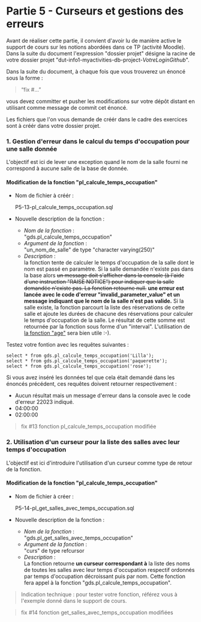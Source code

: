 # Partie 5 - Curseurs et gestions des erreurs

Avant de réaliser cette partie, il convient d'avoir lu de manière active le support de cours sur les notions abordées dans ce TP (activité Moodle).  
Dans la suite du document l'expression "dossier projet" désigne la racine de votre dossier projet "dut-info1-myactivities-db-project-*VotreLoginGithub*".

Dans la suite du document, à chaque fois que vous trouverez un énoncé  sous la forme :

> “fix #...”

vous devez committer et pusher les modifications sur votre dépôt distant en utilisant comme message de commit cet énoncé.

Les fichiers que l'on vous demande de créér dans le cadre des exercices sont à créér dans votre dossier projet.

### 1. Gestion d'erreur dans le calcul du temps d'occupation pour une salle donnée

L'objectif est ici de lever une exception quand le nom de la salle fourni ne correspond à aucune salle de la base de donnée.

#### Modification de la fonction "pl_calcule_temps_occupation"

- Nom de fichier à créér :  

    P5-13-pl_calcule_temps_occupation.sql

- Nouvelle description de la fonction :  

    - *Nom de la fonction* :  
    "gds.pl_calcule_temps_occupation"  
    - *Argument de la fonction* :   
    "un_nom_de_salle" de type "character varying(250)"
    - *Description* :   
    la fonction tente de calculer le temps d'occupation de la salle dont le nom est passé en paramètre. Si la salle demandée n'existe pas dans la base alors 
    ~~un message doit s'afficher dans la console (à l'aide d'une instruction "RAISE NOTICE") pour indiquer que la salle demandée n'existe pas. La fonction retourne null.~~
    **une erreur est lancée avec le code d'erreur "invalid_parameter_value" et un message indiquant que le nom de la salle n'est pas valide.**
    Si la salle existe, la fonction parcourt la liste des réservations de cette salle et ajoute les durées de chacune des réservations pour calculer le temps d'occupation de la salle. Le résultat de cette somme est retournée par la fonction sous forme d'un "interval". L'utilisation de [la fonction "age"](https://www.postgresql.org/docs/9.6/functions-datetime.html) sera bien utile :-).

Testez votre fontion avec les requêtes suivantes :
    
    select * from gds.pl_calcule_temps_occupation('Lilla');
    select * from gds.pl_calcule_temps_occupation('paquerette');
    select * from gds.pl_calcule_temps_occupation('rose');

Si vous avez inséré les données tel que cela était demandé dans les énoncés précédent, ces requêtes doivent retourner respectivement :

- Aucun résultat mais un message d'erreur dans la console avec le code d'erreur 22023 indiqué.
- 04:00:00
- 02:00:00

> fix #13 fonction pl_calcule_temps_occupation modifiée

### 2. Utilisation d'un curseur pour la liste des salles avec leur temps d'occupation

L'objectif est ici d'introduire l'utilisation d'un curseur comme type de retour de la fonction.

#### Modification de la fonction "pl_calcule_temps_occupation"

- Nom de fichier à créer :  

    P5-14-pl_get_salles_avec_temps_occupation.sql

- Nouvelle description de la fonction :  

    - *Nom de la fonction* :  
    "gds.pl_get_salles_avec_temps_occupation"  
    - *Argument de la fonction* :   
    "curs" de type refcursor
    - *Description* :   
    La fonction retourne **un curseur correspondant à** la liste des noms de toutes les salles avec leur temps d'occupation respectif ordonnés par temps d'occupation décroissant puis par nom.
    Cette fonction fera appel à la fonction "gds.pl_calcule_temps_occupation".

> Indication technique : pour tester votre fonction, référez vous à l'exemple donné dans le support de cours.

> fix #14 fonction get_salles_avec_temps_occupation modifiées